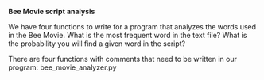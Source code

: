 **Bee Movie script analysis**

We have four functions to write for a program that analyzes the words used
in the Bee Movie. What is the most frequent word in the text file? What is 
the probability you will find a given word in the script?

There are four functions with comments that need to be written in our program:
bee_movie_analyzer.py
